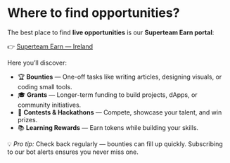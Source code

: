 # Where to find opportunities?

The best place to find **live opportunities** is our **Superteam Earn portal**:

👉 [Superteam Earn — Ireland](https://earn.superteam.fun/search?q=ireland)

Here you’ll discover:

- 🏆 **Bounties** — One-off tasks like writing articles, designing visuals, or coding small tools.  
- 🎓 **Grants** — Longer-term funding to build projects, dApps, or community initiatives.  
- 🚀 **Contests & Hackathons** — Compete, showcase your talent, and win prizes.  
- 📚 **Learning Rewards** — Earn tokens while building your skills.  

💡 *Pro tip:* Check back regularly — bounties can fill up quickly. Subscribing to our bot alerts ensures you never miss one.  
